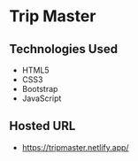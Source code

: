 # Trip Master

## Technologies Used
- HTML5
- CSS3
- Bootstrap 
- JavaScript

## Hosted URL 
- https://tripmaster.netlify.app/
